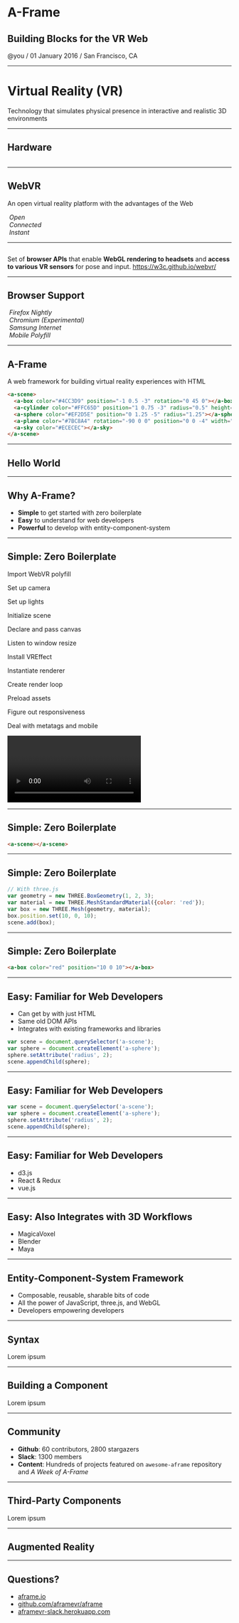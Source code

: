 <img class="stretch" data-src="media/img/aframe-logo-rendered.png">

# A-Frame

## Building Blocks for the VR Web

@you / 01 January 2016 / San Francisco, CA

------

# Virtual Reality (VR)

Technology that simulates physical presence in interactive and realistic 3D environments

---

## Hardware

<div class="image-row">
  <div><img data-src="media/img/google-cardboard.png"></div>
  <div><img data-src="media/img/google-daydream.png"></div>
  <div><img data-src="media/img/oculus-rift.png"></div>
</div>

<div class="image-row">
  <div><img data-src="media/img/samsung-gearvr.png"></div>
  <div><img data-src="media/img/playstation-vr.png"></div>
  <div><img data-src="media/img/htc-vive.png"></div>
</div>

------

## WebVR <!-- .element: style="text-transform: none" -->

An open virtual reality platform with the advantages of the Web

<div class="captioned-image-row">
  <div>
    <img data-src="media/img/web-is-open.png">
    <i>Open</i>
  </div>
  <div>
    <img data-src="media/img/web-is-connected.png">
    <i>Connected</i>
  </div>
  <div>
    <img data-src="media/img/web-is-instant.png">
    <i>Instant</i>
  </div>
</div>

---

<img class="stretch" data-src="media/img/webvr.png">

Set of **browser APIs** that enable **WebGL rendering to headsets** and **access to
various VR sensors** for pose and input. https://w3c.github.io/webvr/

---

## Browser Support

<div class="captioned-image-row">
  <div>
    <img data-src="media/img/firefox-nightly.png">
    <i>Firefox Nightly</i>
  </div>
  <div>
    <img data-src="media/img/chromium.png">
    <i>Chromium (Experimental)</i>
  </div>
  <div>
    <img data-src="media/img/samsung-browser.png">
    <i>Samsung Internet</i>
  </div>
  <div>
    <img data-src="media/img/google-cardboard.png">
    <i>Mobile Polyfill</i>
  </div>
</div>

------

## A-Frame

A web framework for building virtual reality experiences with HTML

```html
<a-scene>
  <a-box color="#4CC3D9" position="-1 0.5 -3" rotation="0 45 0"></a-box>
  <a-cylinder color="#FFC65D" position="1 0.75 -3" radius="0.5" height="1.5"></a-cylinder>
  <a-sphere color="#EF2D5E" position="0 1.25 -5" radius="1.25"></a-sphere>
  <a-plane color="#7BC8A4" rotation="-90 0 0" position="0 0 -4" width="4" height="4"></a-plane>
  <a-sky color="#ECECEC"></a-sky>
</a-scene>
```

---

## Hello World

<div class="aframe-scene">
  <a-scene embedded>
    <a-box color="#4CC3D9" position="-1 0.5 -3" rotation="0 45 0"></a-box>
    <a-cylinder color="#FFC65D" position="1 0.75 -3" radius="0.5" height="1.5"></a-cylinder>
    <a-sphere color="#EF2D5E" position="0 1.25 -5" radius="1.25"></a-sphere>
    <a-plane color="#7BC8A4" rotation="-90 0 0" position="0 0 -4" width="4" height="4"></a-plane>
    <a-sky color="#ECECEC"></a-sky>
  </a-scene>
</div>

------

## Why A-Frame?

- **Simple** to get started with zero boilerplate
- **Easy** to understand for web developers
- **Powerful** to develop with entity-component-system

---

## Simple: Zero Boilerplate

<div class="slide__boilerplate">
  <p>Import WebVR polyfill</p>
  <p>Set up camera</p>
  <p>Set up lights</p>
  <p>Initialize scene</p>
  <p>Declare and pass canvas</p>
  <p>Listen to window resize</p>
  <p>Install VREffect</p>
  <p>Instantiate renderer</p>
  <p>Create render loop</p>
  <p>Preload assets</p>
  <p>Figure out responsiveness</p>
  <p>Deal with metatags and mobile</p>
</div>

<video data-src="media/video/boilerplate.mp4" autoplay loop></video>
<!-- .element: style="opacity: 0.2" -->

---

## Simple: Zero Boilerplate

```html
<a-scene></a-scene>
```

---

## Simple: Zero Boilerplate

```js
// With three.js
var geometry = new THREE.BoxGeometry(1, 2, 3);
var material = new THREE.MeshStandardMaterial({color: 'red'});
var box = new THREE.Mesh(geometry, material);
box.position.set(10, 0, 10);
scene.add(box);
```

---

## Simple: Zero Boilerplate

```html
<a-box color="red" position="10 0 10"></a-box>
```

---

## Easy: Familiar for Web Developers

- Can get by with just HTML
- Same old DOM APIs
- Integrates with existing frameworks and libraries

```js
var scene = document.querySelector('a-scene');
var sphere = document.createElement('a-sphere');
sphere.setAttribute('radius', 2);
scene.appendChild(sphere);
```

---

## Easy: Familiar for Web Developers

```js
var scene = document.querySelector('a-scene');
var sphere = document.createElement('a-sphere');
sphere.setAttribute('radius', 2);
scene.appendChild(sphere);
```

---

## Easy: Familiar for Web Developers

- d3.js  <!-- .element: class="fragment" -->
- React & Redux  <!-- .element: class="fragment" -->
- vue.js  <!-- .element: class="fragment" -->

---

## Easy: Also Integrates with 3D Workflows

- MagicaVoxel  <!-- .element: class="fragment" -->
- Blender  <!-- .element: class="fragment" -->
- Maya  <!-- .element: class="fragment" -->

------

## Entity-Component-System Framework

- Composable, reusable, sharable bits of code
- All the power of JavaScript, three.js, and WebGL
- Developers empowering developers

---

## Syntax

Lorem ipsum

---

## Building a Component

Lorem ipsum

------

## Community

- **Github**: 60 contributors, 2800 stargazers
- **Slack**: 1300 members
- **Content**: Hundreds of projects featured on `awesome-aframe` repository and *A Week of A-Frame*

---

## Third-Party Components

Lorem ipsum

------

## Augmented Reality

------

## Questions?

- [aframe.io](https://aframe.io)
- [github.com/aframevr/aframe](https://github.com/aframevr/aframe)
- [aframevr-slack.herokuapp.com](https://aframevr-slack.herokuapp.com)
